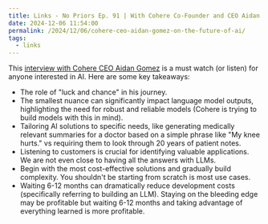 ```yaml
---
title: Links - No Priors Ep. 91 | With Cohere Co-Founder and CEO Aidan Gomez
date: 2024-12-06 11:54:00
permalink: /2024/12/06/cohere-ceo-aidan-gomez-on-the-future-of-ai/
tags:
  - links
---
```


This [interview with Cohere CEO Aidan Gomez](https://www.youtube.com/watch?v=2XRpTZpHjfc) is a must watch (or listen) for anyone interested in AI. Here are some key takeaways:

- The role of "luck and chance" in his journey.
- The smallest nuance can significantly impact language model outputs, highlighting the need for robust and reliable models (Cohere is trying to build models with this in mind).
- Tailoring AI solutions to specific needs, like generating medically relevant summaries for a doctor based on a simple phrase like "My knee hurts." vs requiring them to look through 20 years of patient notes.
- Listening to customers is crucial for identifying valuable applications. We are not even close to having all the answers with LLMs.
- Begin with the most cost-effective solutions and gradually build complexity. You shouldn't be starting from scratch is most use cases.
- Waiting 6-12 months can dramatically reduce development costs (specifically referring to building an LLM). Staying on the bleeding edge may be profitable but waiting 6-12 months and taking advantage of everything learned is more profitable.
